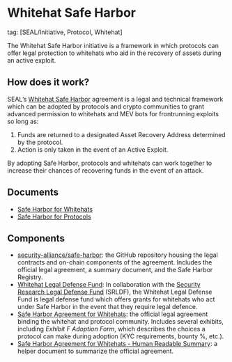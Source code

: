 # Whitehat Safe Harbor

tag: [SEAL/Initiative, Protocol, Whitehat]

The Whitehat Safe Harbor initiative is a framework in which protocols can offer legal protection to whitehats who aid in the recovery of assets during an active exploit.

## How does it work?

SEAL’s [Whitehat Safe Harbor](https://github.com/security-alliance/safe-harbor) agreement is a legal and technical framework which can be adopted by protocols and crypto communities to grant advanced permission to whitehats and MEV bots for frontrunning exploits so long as:

1. Funds are returned to a designated Asset Recovery Address determined by the protocol.
2. Action is only taken in the event of an Active Exploit.

By adopting Safe Harbor, protocols and whitehats can work together to increase their chances of recovering funds in the event of an attack.

## Documents

- [Safe Harbor for Whitehats](./whitehat.md)
- [Safe Harbor for Protocols](./protocol.md)

## Components

- [security-alliance/safe-harbor](https://github.com/security-alliance/safe-harbor): the GitHub repository housing the legal contracts and on-chain components of the agreement. Includes the official legal agreement, a summary document, and the Safe Harbor Registry.
- [Whitehat Legal Defense Fund](https://www.notion.so/Introducing-the-First-Legal-Defense-Fund-to-Support-Crypto-Whitehats-e6792614a5b34c9f9f3f529caf975750?pvs=21): In collaboration with the [Security Research Legal Defense Fund](https://www.securityresearchlegaldefensefund.org/) (SRLDF), the Whitehat Legal Defense Fund is legal defense fund which offers grants for whitehats who act under Safe Harbor in the event that they require legal defence.
- [Safe Harbor Agreement for Whitehats](https://docs.google.com/document/d/1paLegm9iehuCub-If9LPndTAISvT8meSdG8OvAk2VLY): the official legal agreement binding the whitehat and protocol community. Includes several exhibits, including _Exhibit F Adoption Form_, which describes the choices a protocol can make during adoption (KYC requirements, bounty %, etc.).
- [Safe Harbor Agreement for Whitehats - Human Readable Summary](https://docs.google.com/document/d/1sTpU37r8JPEAsxG3Y-Rf0pWMOEumTc2_QijZbSpSRW0/edit?usp=sharing): a helper document to summarize the official agreement.
